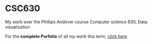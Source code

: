 # CSC630
My work over the Phillips Andover course Computer science 630, Data visualization 

For the **complete Porfolio** of all my work this term, [click here](https://brian-masse.github.io.)
